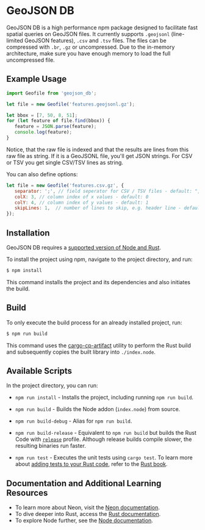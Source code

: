 # GeoJSON DB

GeoJSON DB is a high performance npm package designed to facilitate fast spatial queries on GeoJSON files.
It currently supports `.geojsonl` (line-limited GeoJSON features), `.csv` and `.tsv` files. The files can be compressed with `.br`, `.gz` or uncompressed.
Due to the in-memory architecture, make sure you have enough memory to load the full uncompressed file.

## Example Usage

```javascript
import Geofile from 'geojson_db';

let file = new Geofile('features.geojsonl.gz');

let bbox = [7, 50, 8, 51];
for (let feature of file.find(bbox)) {
   feature = JSON.parse(feature);
   console.log(feature);
}
```

Notice, that the raw file is indexed and that the results are lines from this raw file as string. If it is a GeoJSONL file, you'll get JSON strings. For CSV or TSV you get single CSV/TSV lines as string.

You can also define options:

```javascript
let file = new Geofile('features.csv.gz', {
   separator: ';', // field seperator for CSV / TSV files - default: "," / "\t"
   colX: 3, // column index of x values - default: 0
   colY: 4, // column index of y values - default: 1
   skipLines: 1,  // number of lines to skip, e.g. header line - default: 0
});
```

## Installation 

GeoJSON DB requires a [supported version of Node and Rust](https://github.com/neon-bindings/neon#platform-support).

To install the project using npm, navigate to the project directory, and run:

```sh
$ npm install
```
This command installs the project and its dependencies and also initiates the build.

## Build

To only execute the build process for an already installed project, run:

```sh
$ npm run build
```
This command uses the [cargo-cp-artifact](https://github.com/neon-bindings/cargo-cp-artifact) utility to perform the Rust build and subsequently copies the built library into `./index.node`.

## Available Scripts 

In the project directory, you can run:

* `npm run install` - Installs the project, including running `npm run build`.
* `npm run build` - Builds the Node addon (`index.node`) from source.

* `npm run build-debug` - Alias for `npm run build`.
* `npm run build-release` - Equivalent to `npm run build` but builds the Rust Code with [`release`](https://doc.rust-lang.org/cargo/reference/profiles.html#release) profile. Although release builds compile slower, the resulting binaries run faster.
* `npm run test` - Executes the unit tests using `cargo test`. To learn more about [adding tests to your Rust code](https://doc.rust-lang.org/book/ch11-01-writing-tests.html), refer to the [Rust book](https://doc.rust-lang.org/book/).

## Documentation and Additional Learning Resources

* To learn more about Neon, visit the [Neon documentation](https://neon-bindings.com).
* To dive deeper into Rust, access the [Rust documentation](https://www.rust-lang.org).
* To explore Node further, see the [Node documentation](https://nodejs.org).
